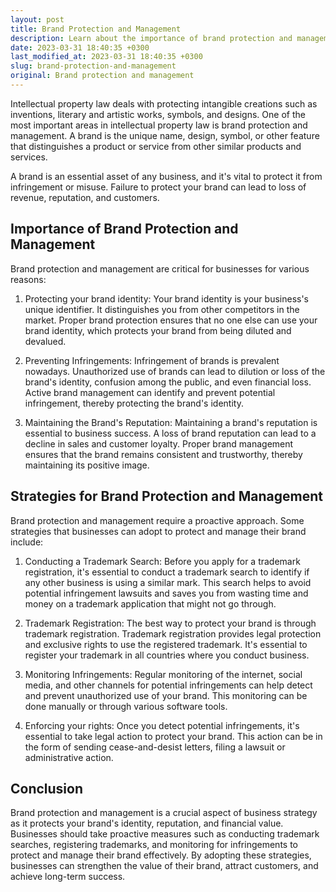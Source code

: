```yaml
---
layout: post
title: Brand Protection and Management
description: Learn about the importance of brand protection and management in intellectual property law.
date: 2023-03-31 18:40:35 +0300
last_modified_at: 2023-03-31 18:40:35 +0300
slug: brand-protection-and-management
original: Brand protection and management
---
```


Intellectual property law deals with protecting intangible creations such as inventions, literary and artistic works, symbols, and designs. One of the most important areas in intellectual property law is brand protection and management. A brand is the unique name, design, symbol, or other feature that distinguishes a product or service from other similar products and services.

A brand is an essential asset of any business, and it's vital to protect it from infringement or misuse. Failure to protect your brand can lead to loss of revenue, reputation, and customers. 

## Importance of Brand Protection and Management 

Brand protection and management are critical for businesses for various reasons:

1. Protecting your brand identity: Your brand identity is your business's unique identifier. It distinguishes you from other competitors in the market. Proper brand protection ensures that no one else can use your brand identity, which protects your brand from being diluted and devalued.

2. Preventing Infringements: Infringement of brands is prevalent nowadays. Unauthorized use of brands can lead to dilution or loss of the brand's identity, confusion among the public, and even financial loss. Active brand management can identify and prevent potential infringement, thereby protecting the brand's identity.

3. Maintaining the Brand's Reputation: Maintaining a brand's reputation is essential to business success. A loss of brand reputation can lead to a decline in sales and customer loyalty. Proper brand management ensures that the brand remains consistent and trustworthy, thereby maintaining its positive image.

## Strategies for Brand Protection and Management

Brand protection and management require a proactive approach. Some strategies that businesses can adopt to protect and manage their brand include:

1. Conducting a Trademark Search: Before you apply for a trademark registration, it's essential to conduct a trademark search to identify if any other business is using a similar mark. This search helps to avoid potential infringement lawsuits and saves you from wasting time and money on a trademark application that might not go through.

2. Trademark Registration: The best way to protect your brand is through trademark registration. Trademark registration provides legal protection and exclusive rights to use the registered trademark. It's essential to register your trademark in all countries where you conduct business.

3. Monitoring Infringements: Regular monitoring of the internet, social media, and other channels for potential infringements can help detect and prevent unauthorized use of your brand. This monitoring can be done manually or through various software tools.

4. Enforcing your rights: Once you detect potential infringements, it's essential to take legal action to protect your brand. This action can be in the form of sending cease-and-desist letters, filing a lawsuit or administrative action.

## Conclusion

Brand protection and management is a crucial aspect of business strategy as it protects your brand's identity, reputation, and financial value. Businesses should take proactive measures such as conducting trademark searches, registering trademarks, and monitoring for infringements to protect and manage their brand effectively. By adopting these strategies, businesses can strengthen the value of their brand, attract customers, and achieve long-term success.